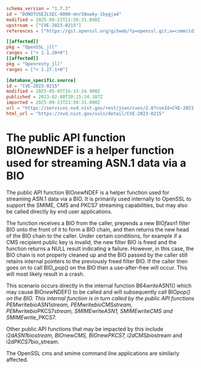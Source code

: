```toml
schema_version = "1.7.3"
id = "DONOTUSEJLSEC-0000-mnr58owky-1bygja4"
modified = 2025-09-23T21:56:31.090Z
upstream = ["CVE-2023-0215"]
references = ["https://git.openssl.org/gitweb/?p=openssl.git;a=commitdiff;h=8818064ce3c3c0f1b740a5aaba2a987e75bfbafd", "https://git.openssl.org/gitweb/?p=openssl.git;a=commitdiff;h=9816136fe31d92ace4037d5da5257f763aeeb4eb", "https://git.openssl.org/gitweb/?p=openssl.git;a=commitdiff;h=c3829dd8825c654652201e16f8a0a0c46ee3f344", "https://security.gentoo.org/glsa/202402-08", "https://security.netapp.com/advisory/ntap-20230427-0007/", "https://security.netapp.com/advisory/ntap-20230427-0009/", "https://security.netapp.com/advisory/ntap-20240621-0006/", "https://www.openssl.org/news/secadv/20230207.txt", "https://git.openssl.org/gitweb/?p=openssl.git;a=commitdiff;h=8818064ce3c3c0f1b740a5aaba2a987e75bfbafd", "https://git.openssl.org/gitweb/?p=openssl.git;a=commitdiff;h=9816136fe31d92ace4037d5da5257f763aeeb4eb", "https://git.openssl.org/gitweb/?p=openssl.git;a=commitdiff;h=c3829dd8825c654652201e16f8a0a0c46ee3f344", "https://security.gentoo.org/glsa/202402-08", "https://security.netapp.com/advisory/ntap-20230427-0007/", "https://security.netapp.com/advisory/ntap-20230427-0009/", "https://security.netapp.com/advisory/ntap-20240621-0006/", "https://www.openssl.org/news/secadv/20230207.txt"]

[[affected]]
pkg = "OpenSSL_jll"
ranges = ["< 1.1.20+0"]
[[affected]]
pkg = "Openresty_jll"
ranges = ["< 1.27.1+0"]

[database_specific.source]
id = "CVE-2023-0215"
modified = 2025-05-05T16:15:24.900Z
published = 2023-02-08T20:15:24.107Z
imported = 2025-09-23T21:56:31.090Z
url = "https://services.nvd.nist.gov/rest/json/cves/2.0?cveId=CVE-2023-0215"
html_url = "https://nvd.nist.gov/vuln/detail/CVE-2023-0215"
```

# The public API function BIO*new*NDEF is a helper function used for streaming ASN.1 data via a BIO

The public API function BIO*new*NDEF is a helper function used for streaming ASN.1 data via a BIO. It is primarily used internally to OpenSSL to support the SMIME, CMS and PKCS7 streaming capabilities, but may also be called directly by end user applications.

The function receives a BIO from the caller, prepends a new BIO*f*asn1 filter BIO onto the front of it to form a BIO chain, and then returns the new head of the BIO chain to the caller. Under certain conditions, for example if a CMS recipient public key is invalid, the new filter BIO is freed and the function returns a NULL result indicating a failure. However, in this case, the BIO chain is not properly cleaned up and the BIO passed by the caller still retains internal pointers to the previously freed filter BIO. If the caller then goes on to call BIO_pop() on the BIO then a use-after-free will occur. This will most likely result in a crash.

This scenario occurs directly in the internal function B64*write*ASN1() which may cause BIO*new*NDEF() to be called and will subsequently call BIO*pop() on the BIO. This internal function is in turn called by the public API functions PEM*write*bio*ASN1*stream, PEM*write*bio*CMS*stream, PEM*write*bio*PKCS7*stream, SMIME*write*ASN1, SMIME*write*CMS and SMIME*write_PKCS7.

Other public API functions that may be impacted by this include i2d*ASN1*bio*stream, BIO*new*CMS, BIO*new*PKCS7, i2d*CMS*bio*stream and i2d*PKCS7*bio_stream.

The OpenSSL cms and smime command line applications are similarly affected.

